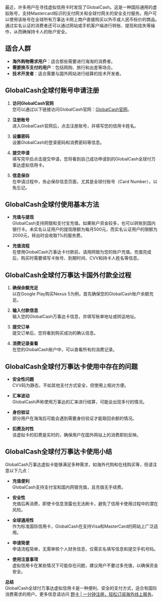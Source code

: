 最近，许多用户在寻找虚拟信用卡时发现了GlobalCash。这是一种国际通用的虚拟账号，支持Mastercard标识的支付网关和全球付网关的安全支付服务。用户可以使用该账号在全球所有万事达卡网上商户直接购买以外币或人民币标价的商品。通过实名认证的消费者还可以通过网站或手机客户端进行转账、提现和挂失等操作，从而确保持卡人的账户安全。

## 适合人群
- **海外购物需求用户**：适合那些需要进行海淘的消费者。
- **需要换币支付的用户**：包括网购、旅行和出差等场合。
- **技术开发者**：适合需要与国外网站进行结算的技术开发者。

## GlobalCash全球付账号申请注册

1. **访问GlobalCash官网**  
   您可以通过以下链接访问GlobalCash官网：[GlobalCash官网](https://bit.ly/bewildcard)。

2. **注册账号**  
   进入GlobalCash官网后，点击注册账号，并填写您的信用卡姓名。

3. **设置密码**  
   设置GlobalCash的登录密码和消费密码等信息。

4. **提交申请**  
   填写完毕后点击提交申请，您将看到自己成功申请到的GlobalCash全球付万事达虚拟信用卡。

5. **信息保存**  
   在申请过程中，务必保存信息页面，尤其是全球付账号（Card Number），以免忘记。

## GlobalCash全球付使用基本方法

- **充值与提现**  
  GlobalCash支持网银和支付宝充值。如果账户资金较多，也可以转账到国内银行卡。未实名认证用户的提现限额为每月500元，而实名认证用户的限额为2000元，转出时会收取1%的服务费。

- **充值流程**  
  在使用GlobalCash万事达卡付款前，请用网银为您的账户充值。充值完成后，购买时需要填写卡账号、到期时间、CVV和持卡人姓名等信息。

## GlobalCash全球付万事达卡国外付款全过程

1. **确保余额充足**  
   以在Google Play购买Nexus 5为例，首先确保您的GlobalCash账户余额充足。

2. **输入付款信息**  
   输入您的GlobalCash万事达卡信息，并填写账单地址或转运地址。

3. **提交订单**  
   提交订单后，您将看到购买成功的确认信息。

4. **消费记录查看**  
   在您的GlobalCash账户中，可以查看所有的消费记录。

## GlobalCash全球付万事达卡使用中存在的问题

- **安全性问题**  
  CVV码为静态，不如其他支付方式安全，但使用上相对方便。

- **汇率波动**  
  GlobalCash声称使用万事达的汇率进行结算，可能会出现多付的情况。

- **身份验证**  
  部分用户在海淘后可能会遇到需要身份验证才能取回余额的情况。

- **扣费及时性**  
  该虚拟卡的扣费是实时的，确保用户在国外网站上的消费即刻反映。

## GlobalCash全球付万事达卡使用小结

GlobalCash万事达虚拟卡能够满足多种需求，如海外代购和在线购买等，但请注意以下几点：

- **充值便利**  
  GlobalCash支持支付宝和国内网银充值，且充值无手续费。

- **安全性**  
  充值后再消费，即使卡信息泄露也无法刷卡，避免了信用卡使用过程中的潜在风险。

- **全球通用性**  
  作为标准国际信用卡，GlobalCash在支持Visa和MasterCard的网站上广泛适用。

- **申请简便**  
  申请流程简单，无需审核个人财务信息，仅需实名填写信息和提交手机号码。

- **使用注意事项**  
  虚拟信用卡在某些情况下可能存在问题，建议用户不要过多充值，以确保资金安全。

**总结**  
GlobalCash全球付万事达虚拟信用卡是一种便利、安全的支付方式，适合有国际消费需求的用户。更多信息请访问 [野卡 | 一分钟注册，轻松订阅海外线上服务](https://bit.ly/bewildcard)。